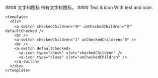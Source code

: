 <cn>
#### 文字和图标
带有文字和图标。
</cn>

<us>
#### Text & icon
With text and icon.
</us>

```tpl
<template>
  <div>
    <a-switch checkedChildren="开" unCheckedChildren="关" defaultChecked />
    <br />
    <a-switch checkedChildren="1" unCheckedChildren="0" />
    <br />
    <a-switch defaultChecked>
      <a-icon type="check" slot="checkedChildren" />
      <a-icon type="close" slot="unCheckedChildren" />
    </a-switch>
  </div>
</template>
```
